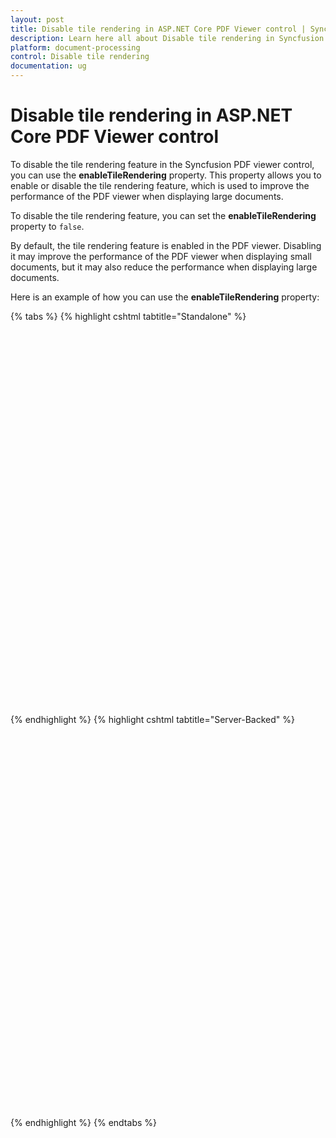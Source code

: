 ```yaml
---
layout: post
title: Disable tile rendering in ASP.NET Core PDF Viewer control | Syncfusion
description: Learn here all about Disable tile rendering in Syncfusion ASP.NET Core PDF Viewer control of Syncfusion Essential JS 2 and more.
platform: document-processing
control: Disable tile rendering
documentation: ug
---
```


# Disable tile rendering in ASP.NET Core PDF Viewer control

To disable the tile rendering feature in the Syncfusion PDF viewer control, you can use the **enableTileRendering** property. This property allows you to enable or disable the tile rendering feature, which is used to improve the performance of the PDF viewer when displaying large documents.

To disable the tile rendering feature, you can set the **enableTileRendering** property to `false`.

By default, the tile rendering feature is enabled in the PDF viewer. Disabling it may improve the performance of the PDF viewer when displaying small documents, but it may also reduce the performance when displaying large documents.

Here is an example of how you can use the **enableTileRendering** property:

{% tabs %}
{% highlight cshtml tabtitle="Standalone" %}

<div style="width:100%;height:600px">
    <ejs-pdfviewer id="pdfviewer"
                   style="height:600px"
                   documentPath="https://cdn.syncfusion.com/content/pdf/form-filling-document.pdf"
                   resourceUrl="https://cdn.syncfusion.com/ej2/31.1.17/dist/ej2-pdfviewer-lib"
                   tileRenderingSettings="@(new Syncfusion.EJ2.PdfViewer.PdfViewerTileRenderingSettings
                    { EnableTileRendering=false })">
    </ejs-pdfviewer>
</div>

{% endhighlight %}
{% highlight cshtml tabtitle="Server-Backed" %}

<div style="width:100%;height:600px">
    <ejs-pdfviewer id="pdfviewer"
                   style="height:600px"
                   documentPath="https://cdn.syncfusion.com/content/pdf/form-filling-document.pdf"
                   serviceUrl="/api/PdfViewer"
                   tileRenderingSettings="@(new Syncfusion.EJ2.PdfViewer.PdfViewerTileRenderingSettings
                    { EnableTileRendering=false })">
    </ejs-pdfviewer>
</div>

{% endhighlight %}
{% endtabs %}
